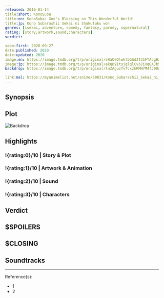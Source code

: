 ```yaml
---
released: 2016-01-14
title:short: KonoSuba
title:en: KonoSuba: God's Blessing on This Wonderful World!
title:jp: Kono Subarashii Sekai ni Shukufuku wo!
genres: [isekai, adventure, comedy, fantasy, parody, supernatural]
rating: [story,artwork,sound,characters]
verdict:

seen:first: 2020-09-27
date:published: 2020
date:updated: 2020
image:en: https://image.tmdb.org/t/p/original/oRaOeQlwktbGSd2T31FYAcgHZlh.jpg
image:jp: https://image.tmdb.org/t/p/original/ekQD9ItsjglqlCvoJiXqGXJb5Jz.jpg
backdrop: https://image.tmdb.org/t/p/original/lmZAguzTv7cxzkRMH7M4fJ0UnJl.jpg

link:mal: https://myanimelist.net/anime/30831/Kono_Subarashii_Sekai_ni_Shukufuku_wo
---
```



## Synopsis

## Plot

![Backdrop]()

## Highlights

### !{rating:0}/10 | Story & Plot

### !{rating:1}/10 | Artwork & Animation

### !{rating:2}/10 | Sound

### !{rating:3}/10 | Characters

## Verdict

## $SPOILERS

## $CLOSING

## Soundtracks

***
Reference(s):

- 1
- 2
